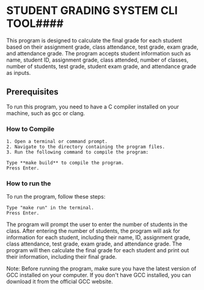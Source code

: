 # STUDENT GRADING SYSTEM CLI TOOL####

This program is designed to calculate the final grade for each student based on their assignment grade, class attendance, test grade, exam grade, and attendance grade. The program accepts student information such as name, student ID, assignment grade, class attended, number of classes, number of students, test grade, student exam grade, and attendance grade as inputs.

## Prerequisites

To run this program, you need to have a C compiler installed on your machine, such as gcc or clang.

### How to Compile

    1. Open a terminal or command prompt.
    2. Navigate to the directory containing the program files.
    3. Run the following command to compile the program:

    Type **make build** to compile the program.
    Press Enter.

### How to run the 
To run the program, follow these steps:

    Type "make run" in the terminal.
    Press Enter.

The program will prompt the user to enter the number of students in the class. After entering the number of students, the program will ask for information for each student, including their name, ID, assignment grade, class attendance, test grade, exam grade, and attendance grade. The program will then calculate the final grade for each student and print out their information, including their final grade.

Note: Before running the program, make sure you have the latest version of GCC installed on your computer. If you don't have GCC installed, you can download it from the official GCC website.